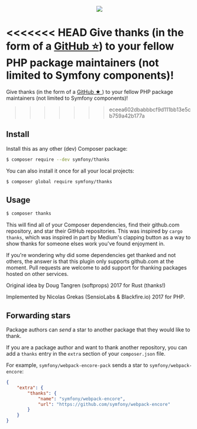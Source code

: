 <p align="center"><a href="https://symfony.com" target="_blank">
    <img src="https://symfony.com/logos/symfony_black_02.svg">
</a></p>

<<<<<<< HEAD
Give thanks (in the form of a [GitHub ⭐](https://help.github.com/articles/about-stars/)) to your fellow PHP package maintainers (not limited to Symfony components)!
=======
Give thanks (in the form of a [GitHub ★ ](https://help.github.com/articles/about-stars/)) to your fellow PHP package maintainers (not limited to Symfony components)!
>>>>>>> eceea602dbabbbcf9d111bb13e5cb759a42b177a

Install
-------

Install this as any other (dev) Composer package:
```sh
$ composer require --dev symfony/thanks
```

You can also install it once for all your local projects:
```sh
$ composer global require symfony/thanks
```

Usage
-----

```sh
$ composer thanks
```

This will find all of your Composer dependencies, find their github.com repository, and star their GitHub repositories. This was inspired by `cargo thanks`, which was inspired in part by Medium's clapping button as a way to show thanks for someone elses work you've found enjoyment in.

If you're wondering why did some dependencies get thanked and not others, the answer is that this plugin only supports github.com at the moment. Pull requests are welcome to add support for thanking packages hosted on other services.

Original idea by Doug Tangren (softprops) 2017 for Rust (thanks!)

Implemented by Nicolas Grekas (SensioLabs & Blackfire.io) 2017 for PHP.

Forwarding stars
----------------

Package authors can *send* a star to another package that they would like to thank.

If you are a package author and want to thank another repository, you can add a `thanks` entry in the `extra` section of your `composer.json` file.

For example, `symfony/webpack-encore-pack` sends a star to `symfony/webpack-encore`:

```json
{
    "extra": {
        "thanks": {
            "name": "symfony/webpack-encore",
            "url": "https://github.com/symfony/webpack-encore"
        }
    }
}
```
